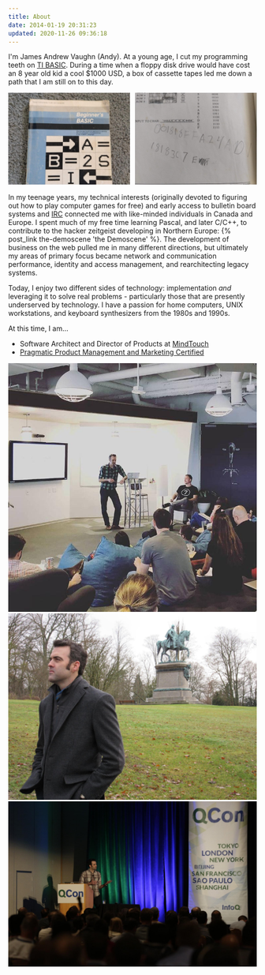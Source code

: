 ```yaml
---
title: About
date: 2014-01-19 20:31:23
updated: 2020-11-26 09:36:18
---
```


I'm James Andrew Vaughn (Andy). At a young age, I cut my programming teeth on [TI BASIC](https://en.wikipedia.org/wiki/TI_BASIC_(TI_99/4A)). During a time when a floppy disk drive would have cost an 8 year old kid a cool $1000 USD, a box of cassette tapes led me down a path that I am still on to this day.

<!-- markdownlint-disable no-inline-html -->
<div style="display:flex">
     <div style="flex:1;padding-right:5px">
          <img src="/images/about/IMG_20201126_134055322.jpg">
     </div>
     <div style="flex:1;padding-left:5px">
          <img src="/images/about/IMG_20201126_134143476.jpg">
     </div>
</div>
<!-- markdownlint-enable no-inline-html -->

In my teenage years, my technical interests (originally devoted to figuring out how to play computer games for free) and early access to bulletin board systems and [IRC](https://en.wikipedia.org/wiki/Internet_Relay_Chat) connected me with like-minded individuals in Canada and Europe. I spent much of my free time learning Pascal, and later C/C++, to contribute to the hacker zeitgeist developing in Northern Europe: {% post_link the-demoscene 'the Demoscene' %}. The development of business on the web pulled me in many different directions, but ultimately my areas of primary focus became network and communication performance, identity and access management, and rearchitecting legacy systems.

Today, I enjoy two different sides of technology: implementation _and_ leveraging it to solve real problems - particularly those that are presently underserved by technology. I have a passion for home computers, UNIX workstations, and keyboard synthesizers from the 1980s and 1990s.

At this time, I am...

- Software Architect and Director of Products at [MindTouch](https://mindtouch.com)
- [Pragmatic Product Management and Marketing Certified](https://www.youracclaim.com/badges/bf4787f9-9ba8-44a7-b2e2-93865309d89e/public_url)

![Image](/images/about/profile_2.jpg)
![Image](/images/about/profile_1.jpg)
![Image](/images/about/profile_0.jpg)
